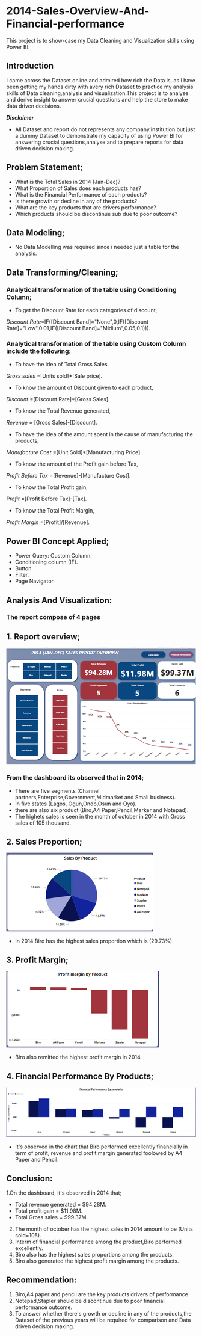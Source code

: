 # 2014-Sales-Overview-And-Financial-performance
This project is to show-case my Data Cleaning and Visualization skills using Power BI.

## Introduction 
I came across the Dataset online and admired how rich the Data is, as i have been getting my hands dirty with avery rich Dataset to practice my analysis skills of Data cleaning,analysis and visualization.This project is to analyse and derive insight to answer crucial questions and help the store to make data driven decisions.

**_Disclaimer_**
- All Dataset and report do not represents any company,institution but just a dummy Dataset to demonstrate my capacity of using Power BI for answering crucial questions,analyse and to prepare reports for data driven decision making.

## Problem Statement;
- What is the Total Sales in 2014 (Jan-Dec)?
- What Proportion of Sales does each products has?
- What is the Financial Performance of each products?
- Is there growth or decline in any of the products?
- What are the key products that are drivers performance?
- Which products should be discontinue sub due to poor outcome?  

## Data Modeling;
- No Data Modelling was required since i needed just a table for the analysis.

## Data Transforming/Cleaning;
### Analytical transformation of the table using Conditioning Column;
- To get the Discount Rate for each categories of discount,

_Discount Rate_=IF([Discount Band]="None",0,IF([Discount Rate]="Low".0.01,IF([Discount Band]="Midium",0.05,0.1))).
### Analytical transformation of the table using Custom Column include the following:
- To have the idea of Total Gross Sales

_Gross sales_ =[Units sold]*[Sale price].

- To know the amount of Discount given to each product,


 _Discount_ =[Discount Rate]*[Gross Sales].

- To know the Total Revenue generated,
  
_Revenue_ = [Gross Sales]-[Discount].

- To have the idea of the amount spent in the cause of manufacturing the products,

_Manufacture Cost_ =[Unit Sold]*[Manufacturing Price].

- To know the amount of the Profit gain before Tax,

_Profit Before Tax_ =[Revenue]-[Manufacture Cost].

- To know the Total Profit gain,

_Profit_ =[Profit Before Tax]-[Tax].

- To know the Total Profit Margin,

_Profit Margin_ =[Profit]/[Revenue].


## Power BI Concept Applied;
- Power Query: Custom Column.
- Conditioning column (IF).
- Button.
- Filter.
- Page Navigator.

## Analysis And Visualization:

### The report compose of 4 pages

## 1. Report overview; 

![](Report_Overview.PNG)


### From the dashboard its observed that in 2014;
 - There are five segments (Channel partners,Enterprise,Government,Midmarket and Small business).
 - In five states (Lagos, Ogun,Ondo,Osun and Oyo).
 - there are also six product (Biro,A4 Paper,Pencil,Marker and Notepad).
 - The highets sales is seen in the month of october in 2014 with Gross sales of 105 thousand.

 ## 2. Sales Proportion;
 
   ![](Sales_proportion.PNG)

   - In 2014 Biro has the highest sales proportion which is (29.73%).

## 3. Profit Margin;

   ![](Profit_Margin.PNG)

   - Biro also remitted the highest profit margin in 2014.

 ## 4. Financial Performance By Products;

  ![](Financial_Performance.PNG)

  - It's observed in the chart that Biro performed excellently financially in term of profit, revenue and profit margin generated foolowed by A4 Paper and Pencil.

## Conclusion: 
1.On the dashboard, it's observed in 2014 that; 
- Total revenue generated = $94.28M.
- Total profit gain = $11.98M.
- Total Gross sales = $99.37M.
2. The month of october has the highest sales in 2014 amount to be (Units sold=105).
3. Interm of financial performance among the product,Biro performed excellently.
4. Biro also has the highest sales proportions among the products.
4. Biro also generated the highest profit margin among the products.

## Recommendation:
1. Biro,A4 paper and pencil are the key products drivers of performance.
2. Notepad,Stapler should be discontinue due to poor financial performance outcome.
3. To answer whether there's growth or decline in any of the products,the Dataset of the previous years will be required for comparison and Data driven decision making.

